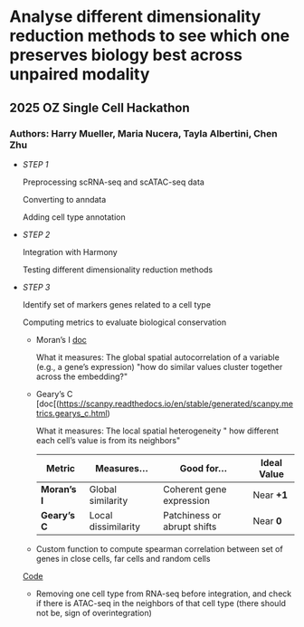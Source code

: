 # Analyse different dimensionality reduction methods to see which one preserves biology best across unpaired modality 
## 2025 OZ Single Cell Hackathon 
### Authors: Harry Mueller, Maria Nucera, Tayla Albertini, Chen Zhu

- *STEP 1*

  Preprocessing scRNA-seq and scATAC-seq data

  Converting to anndata

  Adding cell type annotation
  
- *STEP 2*
  
  Integration with Harmony

  Testing different dimensionality reduction methods

- *STEP 3*

  Identify set of markers genes related to a cell type

  Computing metrics to evaluate biological conservation
  - Moran’s I
    [doc](https://scanpy.readthedocs.io/en/stable/generated/scanpy.metrics.morans_i.html)
    
    What it measures:
    The global spatial autocorrelation of a variable (e.g., a gene’s expression) "how do similar values cluster together across the embedding?"
  - Geary’s C
    [doc[(https://scanpy.readthedocs.io/en/stable/generated/scanpy.metrics.gearys_c.html)

    What it measures:
   The local spatial heterogeneity " how different each cell’s value is from its neighbors"

    | Metric        | Measures…           | Good for…                   | Ideal Value |
    | ------------- | ------------------- | --------------------------- | ----------- |
    | **Moran’s I** | Global similarity   | Coherent gene expression    | Near **+1** |
    | **Geary’s C** | Local dissimilarity | Patchiness or abrupt shifts | Near **0**  |

  - Custom function to compute spearman correlation between set of genes in close cells, far cells and random cells


   [Code](https://github.com/harrymueller/hackathon_multiomic_embeddings/blob/main/Biological_conservation_metrics.ipynb)



  - Removing one cell type from RNA-seq before integration, and check if there is ATAC-seq in the neighbors of that cell type (there should not be, sign of overintegration)
